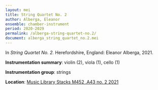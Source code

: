 ```yaml
---
layout: mei
title: String Quartet No. 2
author: Alberga, Eleanor
ensemble: chamber-instrument
period: 2020-2029
permalink: /alberga-string-quartet-no.2/
document: alberga_string_quartet_no.2.mei
---
```


In *String Quartet No. 2.* Herefordshire, England: Eleanor Alberga, 2021.

**Instrumentation summary**: violin (2), viola (1), cello (1)

**Instrumentation group**: strings

**Location**: <a href="https://tufts.primo.exlibrisgroup.com/permalink/01TUN_INST/1kc9gia/alma991018616969403851" target="_blank">Music Library Stacks M452 .A43 no. 2 2021</a>

